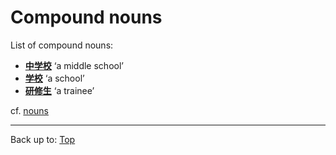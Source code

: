 # Compound nouns

List of compound nouns:
- **[中学校](../dict/ch/chu/chuugakkou.md)** ‘a middle school’
- **[学校](../dict/g/ga/gakkou.md)** ‘a school’
- **[研修生](../dict/k/ke/kenshuusei.md)** ‘a trainee’

cf. [nouns](nouns.md)

----

Back up to: [Top](../index.md)

